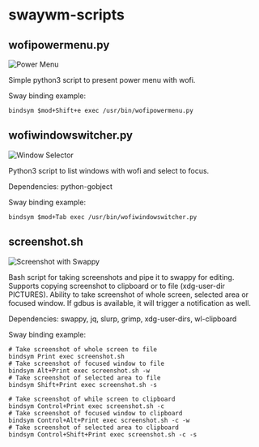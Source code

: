 # swaywm-scripts

## wofipowermenu.py

![Power Menu](https://raw.githubusercontent.com/quangdinh/swaywm-scripts/main/screenshots/powermenu.png)

Simple python3 script to present power menu with wofi.

Sway binding example:
```
bindsym $mod+Shift+e exec /usr/bin/wofipowermenu.py
```

## wofiwindowswitcher.py

![Window Selector](https://raw.githubusercontent.com/quangdinh/swaywm-scripts/main/screenshots/windowswitcher.png)

Python3 script to list windows with wofi and select to focus.

Dependencies: python-gobject

Sway binding example:
```
bindsym $mod+Tab exec /usr/bin/wofiwindowswitcher.py
```

## screenshot.sh

![Screenshot with Swappy](https://raw.githubusercontent.com/quangdinh/swaywm-scripts/main/screenshots/screenshot.png)

Bash script for taking screenshots and pipe it to swappy for editing. Supports copying screenshot to clipboard or to file (xdg-user-dir PICTURES). Ability to take screenshot of whole screen, selected area or focused window. If gdbus is available, it will trigger a notification as well.



Dependencies: swappy, jq, slurp, grimp, xdg-user-dirs, wl-clipboard

Sway binding example:
```
# Take screenshot of whole screen to file
bindsym Print exec screenshot.sh
# Take screenshot of focused window to file
bindsym Alt+Print exec screenshot.sh -w
# Take screenshot of selected area to file
bindsym Shift+Print exec screenshot.sh -s

# Take screenshot of while screen to clipboard
bindsym Control+Print exec screenshot.sh -c
# Take screenshot of focused window to clipboard
bindsym Control+Alt+Print exec screenshot.sh -c -w
# Take screenshot of selected area to clipboard
bindsym Control+Shift+Print exec screenshot.sh -c -s
```
